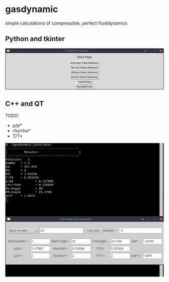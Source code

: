 # gasdynamic

simple calculations of compressible, perfect fluiddynamics

## Python and tkinter
![main menu in tkinter-GUI](https://github.com/MaxiHartmann/gasdynamic/blob/main/tkinter/images/main_menu.png)

## C++ and QT
TODO: 
- p/p*
- rho/rho* 
- T/T* 


![better in qt5 with c++](c++/gui/gui_image.png)

